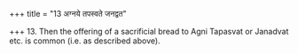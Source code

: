 +++
title = "13 अग्नये तपस्वते जनद्वत"

+++
13. Then the offering of a sacrificial bread to Agni Tapasvat or Janadvat etc. is common (i.e. as described above).
